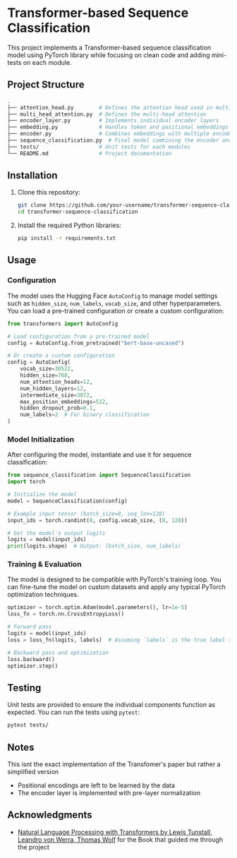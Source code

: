 # Transformer-based Sequence Classification

This project implements a Transformer-based sequence classification model using PyTorch library while focusing on clean code and adding mini-tests on each module.


## Project Structure

```bash
.
├── attention_head.py        # Defines the attention head used in multi-head attention
├── multi_head_attention.py  # Defines the multi-head attention
├── encoder_layer.py         # Implements individual encoder layers
├── embedding.py             # Handles token and positional embeddings
├── encoder.py               # Combines embeddings with multiple encoder layers
├── sequence_classification.py  # Final model combining the encoder and classification head
├── tests/                   # Unit tests for each modules
└── README.md                # Project documentation
```

## Installation

1. Clone this repository:

   ```bash
   git clone https://github.com/your-username/transformer-sequence-classification.git
   cd transformer-sequence-classification
   ```

2. Install the required Python libraries:

   ```bash
   pip install -r requirements.txt
   ```

## Usage

### Configuration

The model uses the Hugging Face `AutoConfig` to manage model settings such as `hidden_size`, `num_labels`, `vocab_size`, and other hyperparameters. You can load a pre-trained configuration or create a custom configuration:

```python
from transformers import AutoConfig

# Load configuration from a pre-trained model
config = AutoConfig.from_pretrained("bert-base-uncased")

# Or create a custom configuration
config = AutoConfig(
    vocab_size=30522,
    hidden_size=768,
    num_attention_heads=12,
    num_hidden_layers=12,
    intermediate_size=3072,
    max_position_embeddings=512,
    hidden_dropout_prob=0.1,
    num_labels=2  # For binary classification
)
```

### Model Initialization

After configuring the model, instantiate and use it for sequence classification:

```python
from sequence_classification import SequenceClassification
import torch

# Initialize the model
model = SequenceClassification(config)

# Example input tensor (batch_size=8, seq_len=128)
input_ids = torch.randint(0, config.vocab_size, (8, 128))

# Get the model's output logits
logits = model(input_ids)
print(logits.shape)  # Output: (batch_size, num_labels)
```

### Training & Evaluation

The model is designed to be compatible with PyTorch's training loop. You can fine-tune the model on custom datasets and apply any typical PyTorch optimization techniques.

```python
optimizer = torch.optim.Adam(model.parameters(), lr=1e-5)
loss_fn = torch.nn.CrossEntropyLoss()

# Forward pass
logits = model(input_ids)
loss = loss_fn(logits, labels)  # Assuming `labels` is the true label tensor

# Backward pass and optimization
loss.backward()
optimizer.step()
```

## Testing

Unit tests are provided to ensure the individual components function as expected. You can run the tests using `pytest`:

```bash
pytest tests/
```

## Notes
This isnt the exact implementation of the Transfomer's paper but rather a simplified version

- Positional encodings are left to be learned by the data
- The encoder layer is implemented with pre-layer normalization

## Acknowledgments

- [Natural Language Processing with Transformers by Lewis Tunstall, Leandro von Werra, Thomas Wolf](https://www.oreilly.com/library/view/natural-language-processing/9781098136789/) for the Book that guided me through the project
